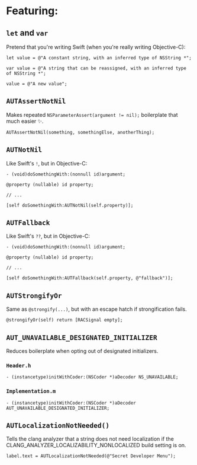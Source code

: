 # Featuring:

## `let` and `var`

Pretend that you're writing Swift (when you're really writing Objective-C):

```objc
let value = @"A constant string, with an inferred type of NSString *";
```

```objc
var value = @"A string that can be reassigned, with an inferred type of NSString *";

value = @"A new value";
```

## `AUTAssertNotNil`

Makes repeated `NSParameterAssert(argument != nil);` boilerplate that much easier :sparkles:.

```objc
AUTAssertNotNil(something, somethingElse, anotherThing);
```

## `AUTNotNil`

Like Swift's `!`, but in Objective-C:

```objc
- (void)doSomethingWith:(nonnull id)argument;

@property (nullable) id property;

// ...

[self doSomethingWith:AUTNotNil(self.property)];
```

## `AUTFallback`

Like Swift's `??`, but in Objective-C:

```objc
- (void)doSomethingWith:(nonnull id)argument;

@property (nullable) id property;

// ...

[self doSomethingWith:AUTFallback(self.property, @"fallback")];
```

## `AUTStrongifyOr`

Same as `@strongify(...)`, but with an escape hatch if strongification fails.

```objc
@strongifyOr(self) return [RACSignal empty];
```

## `AUT_UNAVAILABLE_DESIGNATED_INITIALIZER`

Reduces boilerplate when opting out of designated initializers.

### `Header.h`
```objc
- (instancetype)initWithCoder:(NSCoder *)aDecoder NS_UNAVAILABLE;
```

### `Implementation.m`
```objc
- (instancetype)initWithCoder:(NSCoder *)aDecoder AUT_UNAVAILABLE_DESIGNATED_INITIALIZER;
```

## `AUTLocalizationNotNeeded()`

Tells the clang analyzer that a string does not need localization if the
CLANG_ANALYZER_LOCALIZABILITY_NONLOCALIZED build setting is on.

```objc
label.text = AUTLocalizationNotNeeded(@"Secret Developer Menu");
```
